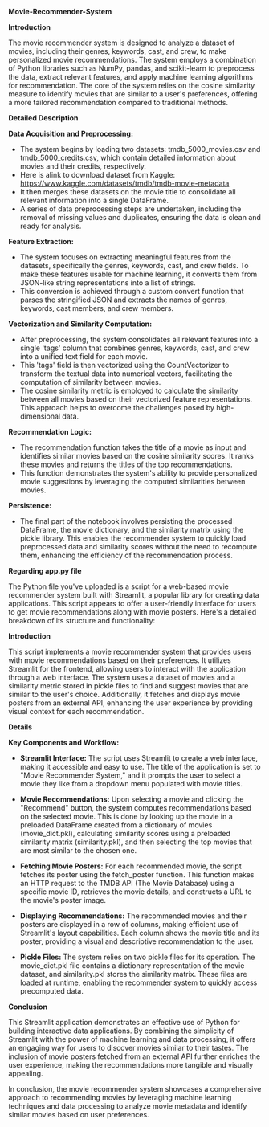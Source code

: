 **Movie-Recommender-System**

**Introduction**

The movie recommender system is designed to analyze a dataset of movies, including their genres, keywords, cast, and crew, to make personalized movie recommendations. The system employs a combination of Python libraries such as NumPy, pandas, and scikit-learn to preprocess the data, extract relevant features, and apply machine learning algorithms for recommendation. The core of the system relies on the cosine similarity measure to identify movies that are similar to a user's preferences, offering a more tailored recommendation compared to traditional methods.

**Detailed Description**

**Data Acquisition and Preprocessing:**

- The system begins by loading two datasets: tmdb_5000_movies.csv and tmdb_5000_credits.csv, which contain detailed information about movies and their credits, respectively.
- Here is alink to download dataset from Kaggle: https://www.kaggle.com/datasets/tmdb/tmdb-movie-metadata
- It then merges these datasets on the movie title to consolidate all relevant information into a single DataFrame.
- A series of data preprocessing steps are undertaken, including the removal of missing values and duplicates,     ensuring the data is clean and ready for analysis.
  
**Feature Extraction:**

- The system focuses on extracting meaningful features from the datasets, specifically the genres, keywords, cast, and crew fields. To make these features usable for machine learning, it converts them from JSON-like string representations into a list of strings.
- This conversion is achieved through a custom convert function that parses the stringified JSON and extracts the names of genres, keywords, cast members, and crew members.
  
**Vectorization and Similarity Computation:**

- After preprocessing, the system consolidates all relevant features into a single 'tags' column that combines genres, keywords, cast, and crew into a unified text field for each movie.
- This 'tags' field is then vectorized using the CountVectorizer to transform the textual data into numerical vectors, facilitating the computation of similarity between movies.
- The cosine similarity metric is employed to calculate the similarity between all movies based on their vectorized feature representations. This approach helps to overcome the challenges posed by high-dimensional data.
  
**Recommendation Logic:**

- The recommendation function takes the title of a movie as input and identifies similar movies based on the cosine similarity scores. It ranks these movies and returns the titles of the top recommendations.
- This function demonstrates the system's ability to provide personalized movie suggestions by leveraging the computed similarities between movies.
  
**Persistence:**

- The final part of the notebook involves persisting the processed DataFrame, the movie dictionary, and the similarity matrix using the pickle library. This enables the recommender system to quickly load preprocessed data and similarity scores without the need to recompute them, enhancing the efficiency of the recommendation process.
  
**Regarding app.py file**

The Python file you've uploaded is a script for a web-based movie recommender system built with Streamlit, a popular library for creating data applications. This script appears to offer a user-friendly interface for users to get movie recommendations along with movie posters. Here's a detailed breakdown of its structure and functionality:

**Introduction**

This script implements a movie recommender system that provides users with movie recommendations based on their preferences. It utilizes Streamlit for the frontend, allowing users to interact with the application through a web interface. The system uses a dataset of movies and a similarity metric stored in pickle files to find and suggest movies that are similar to the user's choice. Additionally, it fetches and displays movie posters from an external API, enhancing the user experience by providing visual context for each recommendation.

**Details**

**Key Components and Workflow:**

- **Streamlit Interface:** The script uses Streamlit to create a web interface, making it accessible and easy to use. The title of the application is set to "Movie Recommender System," and it prompts the user to select a movie they like from a dropdown menu populated with movie titles.

- **Movie Recommendations:** Upon selecting a movie and clicking the "Recommend" button, the system computes recommendations based on the selected movie. This is done by looking up the movie in a preloaded DataFrame created from a dictionary of movies (movie_dict.pkl), calculating similarity scores using a preloaded similarity matrix (similarity.pkl), and then selecting the top movies that are most similar to the chosen one.

- **Fetching Movie Posters:** For each recommended movie, the script fetches its poster using the fetch_poster function. This function makes an HTTP request to the TMDB API (The Movie Database) using a specific movie ID, retrieves the movie details, and constructs a URL to the movie's poster image.

- **Displaying Recommendations:** The recommended movies and their posters are displayed in a row of columns, making efficient use of Streamlit's layout capabilities. Each column shows the movie title and its poster, providing a visual and descriptive recommendation to the user.

- **Pickle Files:** The system relies on two pickle files for its operation. The movie_dict.pkl file contains a dictionary representation of the movie dataset, and similarity.pkl stores the similarity matrix. These files are loaded at runtime, enabling the recommender system to quickly access precomputed data.

**Conclusion**

This Streamlit application demonstrates an effective use of Python for building interactive data applications. By combining the simplicity of Streamlit with the power of machine learning and data processing, it offers an engaging way for users to discover movies similar to their tastes. The inclusion of movie posters fetched from an external API further enriches the user experience, making the recommendations more tangible and visually appealing.

In conclusion, the movie recommender system showcases a comprehensive approach to recommending movies by leveraging machine learning techniques and data processing to analyze movie metadata and identify similar movies based on user preferences.
